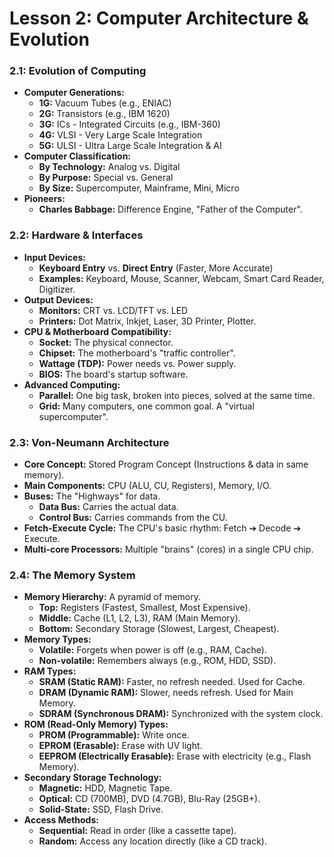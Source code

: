# **Lesson 2: Computer Architecture & Evolution**

### **2.1: Evolution of Computing**

* **Computer Generations:**  
  * **1G:** Vacuum Tubes (e.g., ENIAC)  
  * **2G:** Transistors (e.g., IBM 1620\)  
  * **3G:** ICs \- Integrated Circuits (e.g., IBM-360)  
  * **4G:** VLSI \- Very Large Scale Integration  
  * **5G:** ULSI \- Ultra Large Scale Integration & AI  
* **Computer Classification:**  
  * **By Technology:** Analog vs. Digital  
  * **By Purpose:** Special vs. General  
  * **By Size:** Supercomputer, Mainframe, Mini, Micro  
* **Pioneers:**  
  * **Charles Babbage:** Difference Engine, "Father of the Computer".

### **2.2: Hardware & Interfaces**

* **Input Devices:**  
  * **Keyboard Entry** vs. **Direct Entry** (Faster, More Accurate)  
  * **Examples:** Keyboard, Mouse, Scanner, Webcam, Smart Card Reader, Digitizer.  
* **Output Devices:**  
  * **Monitors:** CRT vs. LCD/TFT vs. LED  
  * **Printers:** Dot Matrix, Inkjet, Laser, 3D Printer, Plotter.  
* **CPU & Motherboard Compatibility:**  
  * **Socket:** The physical connector.  
  * **Chipset:** The motherboard's "traffic controller".  
  * **Wattage (TDP):** Power needs vs. Power supply.  
  * **BIOS:** The board's startup software.  
* **Advanced Computing:**  
  * **Parallel:** One big task, broken into pieces, solved at the same time.  
  * **Grid:** Many computers, one common goal. A "virtual supercomputer".

### **2.3: Von-Neumann Architecture**

* **Core Concept:** Stored Program Concept (Instructions & data in same memory).  
* **Main Components:** CPU (ALU, CU, Registers), Memory, I/O.  
* **Buses:** The "Highways" for data.  
  * **Data Bus:** Carries the actual data.  
  * **Control Bus:** Carries commands from the CU.  
* **Fetch-Execute Cycle:** The CPU's basic rhythm: Fetch ➔ Decode ➔ Execute.  
* **Multi-core Processors:** Multiple "brains" (cores) in a single CPU chip.

### **2.4: The Memory System**

* **Memory Hierarchy:** A pyramid of memory.  
  * **Top:** Registers (Fastest, Smallest, Most Expensive).  
  * **Middle:** Cache (L1, L2, L3), RAM (Main Memory).  
  * **Bottom:** Secondary Storage (Slowest, Largest, Cheapest).  
* **Memory Types:**  
  * **Volatile:** Forgets when power is off (e.g., RAM, Cache).  
  * **Non-volatile:** Remembers always (e.g., ROM, HDD, SSD).  
* **RAM Types:**  
  * **SRAM (Static RAM):** Faster, no refresh needed. Used for Cache.  
  * **DRAM (Dynamic RAM):** Slower, needs refresh. Used for Main Memory.  
  * **SDRAM (Synchronous DRAM):** Synchronized with the system clock.  
* **ROM (Read-Only Memory) Types:**  
  * **PROM (Programmable):** Write once.  
  * **EPROM (Erasable):** Erase with UV light.  
  * **EEPROM (Electrically Erasable):** Erase with electricity (e.g., Flash Memory).  
* **Secondary Storage Technology:**  
  * **Magnetic:** HDD, Magnetic Tape.  
  * **Optical:** CD (700MB), DVD (4.7GB), Blu-Ray (25GB+).  
  * **Solid-State:** SSD, Flash Drive.  
* **Access Methods:**  
  * **Sequential:** Read in order (like a cassette tape).  
  * **Random:** Access any location directly (like a CD track).